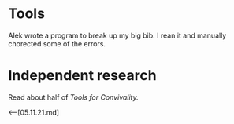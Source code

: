 # Tools

Alek wrote a program to break up my big bib. I rean it and manually chorected some of the errors.

# Independent research

Read about half of _Tools for Convivality._

<--[05.11.21.md]


